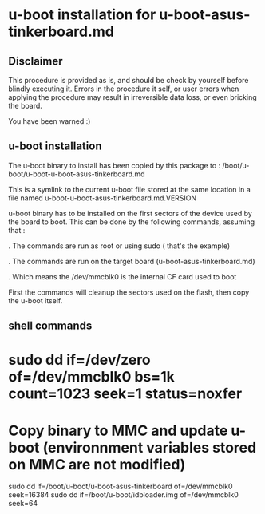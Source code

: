 # u-boot installation for u-boot-asus-tinkerboard.md

## Disclaimer

This procedure is provided as is, and should be check by yourself before
blindly executing it. Errors in the procedure it self, or user errors when
applying the procedure may result in irreversible data loss, or even bricking
the board.

You have been warned :)

## u-boot installation

The u-boot binary to install has been copied by this package to :
/boot/u-boot/u-boot-u-boot-asus-tinkerboard.md

This is a symlink to the current u-boot file stored at the same location in a
file named u-boot-u-boot-asus-tinkerboard.md.VERSION

u-boot binary has to be installed on the first sectors of the device used by
the board to boot. This can be done by the following commands, assuming that :

. The commands are run as root or using sudo ( that's the example)

. The commands are run on the target board (u-boot-asus-tinkerboard.md)

. Which means the /dev/mmcblk0 is the internal CF card used to boot

First the commands will cleanup the sectors used on the flash, then copy the
u-boot itself.


## shell commands

# sudo dd if=/dev/zero of=/dev/mmcblk0 bs=1k count=1023 seek=1 status=noxfer

# Copy binary to MMC and update u-boot (environnment variables stored on MMC are not modified)
sudo dd if=/boot/u-boot/u-boot-asus-tinkerboard of=/dev/mmcblk0 seek=16384
sudo dd if=/boot/u-boot/idbloader.img of=/dev/mmcblk0 seek=64

